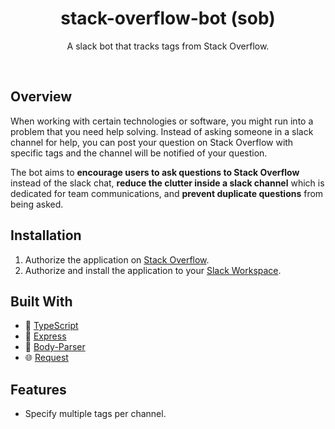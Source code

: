 <h1 align="center">stack-overflow-bot (sob)</h1>
<p align="center">A slack bot that tracks tags from Stack Overflow.</p>

<br>

## Overview
When working with certain technologies or software, you might run into a problem that you need help solving. Instead of asking someone in a slack channel for help, you can post your question on Stack Overflow with specific tags and the channel will be notified of your question. 

The bot aims to **encourage users to ask questions to Stack Overflow** instead of the slack chat, **reduce the clutter inside a slack channel** which is dedicated for team communications, and **prevent duplicate questions** from being asked.

## Installation
  1. Authorize the application on <a href="https://stackoverflow.com/oauth?client_id=12765&scope=private_info&redirect_uri=http://178.128.152.177/stackoverflow/auth" target="_blank">Stack Overflow</a>.
  2. <span>Authorize and install the application to your <a href="https://slack.com/oauth/authorize?scope=incoming-webhook,team%3Aread&client_id=382846627254.393789273477" target="_blank">Slack Workspace</a>.

## Built With
  * :high_brightness: [TypeScript](https://www.typescriptlang.org/)
  * :rocket: [Express](https://expressjs.com/)
  * :wrench: [Body-Parser](https://github.com/expressjs/body-parser)
  * :globe_with_meridians: [Request](https://github.com/request/request) 

## Features
 * Specify multiple tags per channel.

